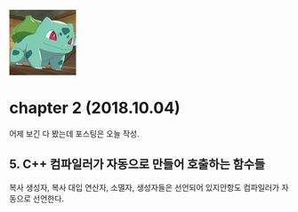 ![str](/assets/img/strangec120.png)
# chapter 2 (2018.10.04)
어제 보긴 다 봤는데 포스팅은 오늘 작성.
## 5. C++ 컴파일러가 자동으로 만들어 호출하는 함수들
  복사 생성자, 복사 대입 연산자, 소멸자, 생성자들은 선언되어 있지안항도 컴파일러가 자동으로 선언한다.

~~~c

~~~
